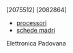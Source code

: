 [2075512]
[2082864]

- [processori](processori.md)
- [schede madri](schede_madri.md)

Elettronica Padovana
